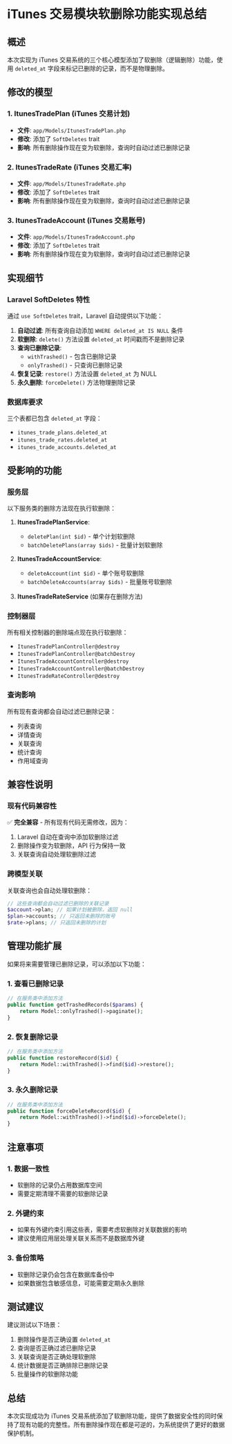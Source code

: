 # iTunes 交易模块软删除功能实现总结

## 概述

本次实现为 iTunes 交易系统的三个核心模型添加了软删除（逻辑删除）功能，使用 `deleted_at` 字段来标记已删除的记录，而不是物理删除。

## 修改的模型

### 1. ItunesTradePlan (iTunes 交易计划)
- **文件**: `app/Models/ItunesTradePlan.php`
- **修改**: 添加了 `SoftDeletes` trait
- **影响**: 所有删除操作现在变为软删除，查询时自动过滤已删除记录

### 2. ItunesTradeRate (iTunes 交易汇率)  
- **文件**: `app/Models/ItunesTradeRate.php`
- **修改**: 添加了 `SoftDeletes` trait
- **影响**: 所有删除操作现在变为软删除，查询时自动过滤已删除记录

### 3. ItunesTradeAccount (iTunes 交易账号)
- **文件**: `app/Models/ItunesTradeAccount.php`
- **修改**: 添加了 `SoftDeletes` trait
- **影响**: 所有删除操作现在变为软删除，查询时自动过滤已删除记录

## 实现细节

### Laravel SoftDeletes 特性

通过 `use SoftDeletes` trait，Laravel 自动提供以下功能：

1. **自动过滤**: 所有查询自动添加 `WHERE deleted_at IS NULL` 条件
2. **软删除**: `delete()` 方法设置 `deleted_at` 时间戳而不是删除记录
3. **查询已删除记录**: 
   - `withTrashed()` - 包含已删除记录
   - `onlyTrashed()` - 只查询已删除记录
4. **恢复记录**: `restore()` 方法设置 `deleted_at` 为 NULL
5. **永久删除**: `forceDelete()` 方法物理删除记录

### 数据库要求

三个表都已包含 `deleted_at` 字段：
- `itunes_trade_plans.deleted_at`
- `itunes_trade_rates.deleted_at`  
- `itunes_trade_accounts.deleted_at`

## 受影响的功能

### 服务层
以下服务类的删除方法现在执行软删除：

1. **ItunesTradePlanService**:
   - `deletePlan(int $id)` - 单个计划软删除
   - `batchDeletePlans(array $ids)` - 批量计划软删除

2. **ItunesTradeAccountService**:
   - `deleteAccount(int $id)` - 单个账号软删除
   - `batchDeleteAccounts(array $ids)` - 批量账号软删除

3. **ItunesTradeRateService** (如果存在删除方法)

### 控制器层
所有相关控制器的删除端点现在执行软删除：
- `ItunesTradePlanController@destroy`
- `ItunesTradePlanController@batchDestroy`
- `ItunesTradeAccountController@destroy`
- `ItunesTradeAccountController@batchDestroy`
- `ItunesTradeRateController@destroy`

### 查询影响
所有现有查询都会自动过滤已删除记录：
- 列表查询
- 详情查询
- 关联查询
- 统计查询
- 作用域查询

## 兼容性说明

### 现有代码兼容性
✅ **完全兼容** - 所有现有代码无需修改，因为：
1. Laravel 自动在查询中添加软删除过滤
2. 删除操作变为软删除，API 行为保持一致
3. 关联查询自动处理软删除过滤

### 跨模型关联
关联查询也会自动处理软删除：
```php
// 这些查询都会自动过滤已删除的关联记录
$account->plan; // 如果计划被删除，返回 null
$plan->accounts; // 只返回未删除的账号
$rate->plans; // 只返回未删除的计划
```

## 管理功能扩展

如果将来需要管理已删除记录，可以添加以下功能：

### 1. 查看已删除记录
```php
// 在服务类中添加方法
public function getTrashedRecords($params) {
    return Model::onlyTrashed()->paginate();
}
```

### 2. 恢复删除记录
```php
// 在服务类中添加方法  
public function restoreRecord($id) {
    return Model::withTrashed()->find($id)->restore();
}
```

### 3. 永久删除记录
```php
// 在服务类中添加方法
public function forceDeleteRecord($id) {
    return Model::withTrashed()->find($id)->forceDelete();
}
```

## 注意事项

### 1. 数据一致性
- 软删除的记录仍占用数据库空间
- 需要定期清理不需要的软删除记录

### 2. 外键约束
- 如果有外键约束引用这些表，需要考虑软删除对关联数据的影响
- 建议使用应用层处理关联关系而不是数据库外键

### 3. 备份策略
- 软删除记录仍会包含在数据库备份中
- 如果数据包含敏感信息，可能需要定期永久删除

## 测试建议

建议测试以下场景：
1. 删除操作是否正确设置 `deleted_at`
2. 查询是否正确过滤已删除记录
3. 关联查询是否正确处理软删除
4. 统计数据是否正确排除已删除记录
5. 批量操作的软删除功能

## 总结

本次实现成功为 iTunes 交易系统添加了软删除功能，提供了数据安全性的同时保持了现有功能的完整性。所有删除操作现在都是可逆的，为系统提供了更好的数据保护机制。 